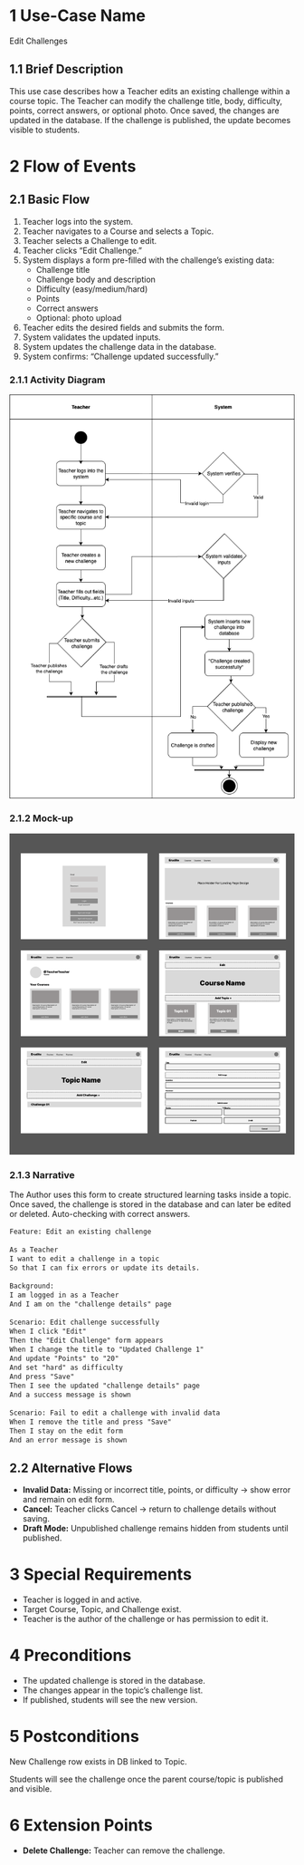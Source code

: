 # 1 Use-Case Name
Edit Challenges

## 1.1 Brief Description

This use case describes how a Teacher edits an existing challenge within a course topic. The Teacher can modify the challenge title, body, difficulty, points, correct answers, or optional photo. Once saved, the changes are updated in the database. If the challenge is published, the update becomes visible to students.

# 2 Flow of Events
## 2.1 Basic Flow
1. Teacher logs into the system.
2. Teacher navigates to a Course and selects a Topic.
3. Teacher selects a Challenge to edit.
4. Teacher clicks “Edit Challenge.”
5. System displays a form pre-filled with the challenge’s existing data:
   - Challenge title  
   - Challenge body and description  
   - Difficulty (easy/medium/hard)  
   - Points  
   - Correct answers  
   - Optional: photo upload  
6. Teacher edits the desired fields and submits the form.  
7. System validates the updated inputs.  
8. System updates the challenge data in the database.  
9. System confirms: “Challenge updated successfully.”

### 2.1.1 Activity Diagram

![Activity Diagram](https://github.com/Ngoc901/erudite-documentation/blob/main/UCs/CreateChallenges/CreateChallengesActivityDiagram.drawio.png)

### 2.1.2 Mock-up

![Mock-up](https://github.com/Ngoc901/erudite-documentation/blob/main/UCs/CreateChallenges/Lo-Fi.png)

### 2.1.3 Narrative
The Author uses this form to create structured learning tasks inside a topic. Once saved, the challenge is stored in the database and can later be edited or deleted. Auto-checking with correct answers.
```
Feature: Edit an existing challenge

As a Teacher
I want to edit a challenge in a topic
So that I can fix errors or update its details.

Background:
I am logged in as a Teacher
And I am on the "challenge details" page

Scenario: Edit challenge successfully
When I click "Edit"
Then the "Edit Challenge" form appears
When I change the title to "Updated Challenge 1"
And update "Points" to "20"
And set "hard" as difficulty
And press "Save"
Then I see the updated "challenge details" page
And a success message is shown

Scenario: Fail to edit a challenge with invalid data
When I remove the title and press "Save"
Then I stay on the edit form
And an error message is shown

```
## 2.2 Alternative Flows
- **Invalid Data:** Missing or incorrect title, points, or difficulty → show error and remain on edit form.  
- **Cancel:** Teacher clicks Cancel → return to challenge details without saving.  
- **Draft Mode:** Unpublished challenge remains hidden from students until published.

# 3 Special Requirements

- Teacher is logged in and active.  
- Target Course, Topic, and Challenge exist.  
- Teacher is the author of the challenge or has permission to edit it.

# 4 Preconditions

- The updated challenge is stored in the database.  
- The changes appear in the topic’s challenge list.  
- If published, students will see the new version.

# 5 Postconditions

New Challenge row exists in DB linked to Topic.

Students will see the challenge once the parent course/topic is published and visible.

# 6 Extension Points

- **Delete Challenge:** Teacher can remove the challenge.  
